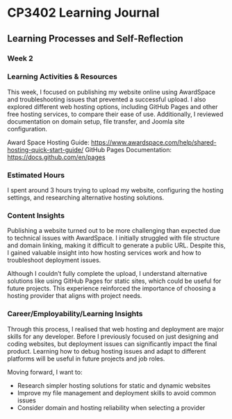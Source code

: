 # CP3402 Learning Journal

## Learning Processes and Self-Reflection

### Week 2


### Learning Activities & Resources
This week, I focused on publishing my website online using AwardSpace and troubleshooting issues that prevented a successful upload. I also explored different web hosting options, including GitHub Pages and other free hosting services, to compare their ease of use. Additionally, I reviewed documentation on domain setup, file transfer, and Joomla site configuration.

Award Space Hosting Guide: https://www.awardspace.com/help/shared-hosting-quick-start-guide/
GitHub Pages Documentation: https://docs.github.com/en/pages

### Estimated Hours
I spent around 3 hours trying to upload my website, configuring the hosting settings, and researching alternative hosting solutions.

### Content Insights
Publishing a website turned out to be more challenging than expected due to technical issues with AwardSpace. I initially struggled with file structure and domain linking, making it difficult to generate a public URL. Despite this, I gained valuable insight into how hosting services work and how to troubleshoot deployment issues.

Although I couldn’t fully complete the upload, I understand alternative solutions like using GitHub Pages for static sites, which could be useful for future projects. This experience reinforced the importance of choosing a hosting provider that aligns with project needs.

### Career/Employability/Learning Insights
Through this process, I realised that web hosting and deployment are major skills for any developer. Before I previously focused on just designing and coding websites, but deployment issues can significantly impact the final product. Learning how to debug hosting issues and adapt to different platforms will be useful in future projects and job roles.

Moving forward, I want to:
- Research simpler hosting solutions for static and dynamic websites
- Improve my file management and deployment skills to avoid common issues
- Consider domain and hosting reliability when selecting a provider
